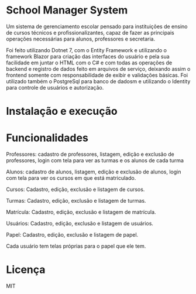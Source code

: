 # School Manager System
Um sistema de gerenciamento escolar pensado para instituições de ensino de cursos técnicos e profissionalizantes, 
capaz de fazer as principais operações necessárias para alunos, professores e secretaria.

Foi feito utilizando Dotnet 7, com o Entity Framework e utilizando o framework Blazor para criação das interfaces 
do usuário e pela sua facilidade em juntar o HTML com o C# e com todas as operações de backend e registro de dados 
feito em arquivos de serviço, deixando assim o frontend somente com responsabilidade de exibir e validações básicas.
Foi utilizado também o PostgreSql para banco de dadosm e utilizando o Identity para controle de usuários e autorização.

# Instalação e execução

# Funcionalidades
  
  Professores: cadastro de professores, listagem, edição e exclusão de professores, login com tela para ver as turmas 
  e os alunos de cada turma

  Alunos: cadastro de alunos, listagem, edição e exclusão de alunos, login com tela para ver os cursos em que está
  matriculado.

  Cursos: Cadastro, edição, exclusão e listagem de cursos.

  Turmas: Cadastro, edição, exclusão e listagem de turmas.

  Matrícula: Cadastro, edição, exclusão e listagem de matrícula.

  Usuários: Cadastro, edição, exclusão e listagem de usuários.

  Papel: Cadastro, edição, exclusão e listagem de papel.

  Cada usuário tem telas próprias para o papel que ele tem.

# Licença

  MIT

  
  
  
  
